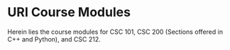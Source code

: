 # URI Course Modules

Herein lies the course modules for CSC 101, CSC 200 (Sections offered in C++ and Python), and CSC 212.
